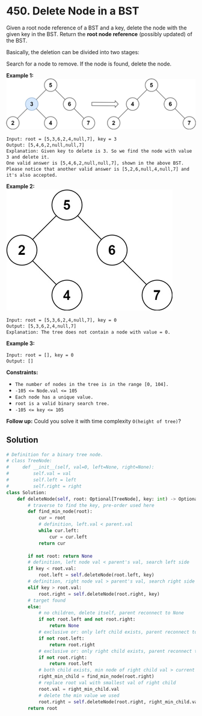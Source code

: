 # 450. Delete Node in a BST

Given a root node reference of a BST and a key, delete the node with the given key in the BST. Return the **root node reference** (possibly updated) of the BST.

Basically, the deletion can be divided into two stages:

Search for a node to remove.
If the node is found, delete the node.
 

**Example 1:**
![img_9.png](../../Images/img_9.png)
```
Input: root = [5,3,6,2,4,null,7], key = 3
Output: [5,4,6,2,null,null,7]
Explanation: Given key to delete is 3. So we find the node with value 3 and delete it.
One valid answer is [5,4,6,2,null,null,7], shown in the above BST.
Please notice that another valid answer is [5,2,6,null,4,null,7] and it's also accepted.
```
**Example 2:**
![img_10.png](../../Images/img_10.png)
```
Input: root = [5,3,6,2,4,null,7], key = 0
Output: [5,3,6,2,4,null,7]
Explanation: The tree does not contain a node with value = 0.
```
**Example 3:**
```
Input: root = [], key = 0
Output: []
``` 

**Constraints:**

* `The number of nodes in the tree is in the range [0, 104].`
* `-105 <= Node.val <= 105`
* `Each node has a unique value.`
* `root is a valid binary search tree.`
* `-105 <= key <= 105`
 

**Follow up:** Could you solve it with time complexity `O(height of tree)`?

## Solution
```python
# Definition for a binary tree node.
# class TreeNode:
#     def __init__(self, val=0, left=None, right=None):
#         self.val = val
#         self.left = left
#         self.right = right
class Solution:
    def deleteNode(self, root: Optional[TreeNode], key: int) -> Optional[TreeNode]:
        # traverse to find the key, pre-order used here
        def find_min_node(root):
            cur = root
            # definition, left.val < parent.val
            while cur.left:
                cur = cur.left
            return cur

        if not root: return None
        # definition, left node val < parent's val, search left side
        if key < root.val:
            root.left = self.deleteNode(root.left, key)
        # definition, right node val > parent's val, search right side
        elif key > root.val:
            root.right = self.deleteNode(root.right, key)
        # target found
        else:
            # no children, delete itself, parent reconnect to None
            if not root.left and not root.right:
                return None
            # exclusive or: only left child exists, parent reconnect to left child
            if not root.left:
                return root.right
            # exclusive or: only right child exists, parent reconnect to right child
            if not root.right:
                return root.left
            # both child exists, min node of right child val > current root val
            right_min_child = find_min_node(root.right)
            # replace root val with smallest val of right child
            root.val = right_min_child.val
            # delete the min value we used
            root.right = self.deleteNode(root.right, right_min_child.val)
        return root
```

